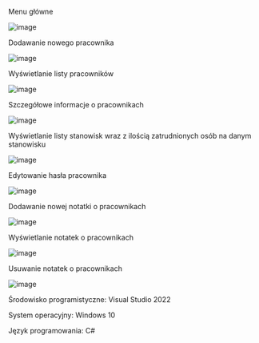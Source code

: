 Menu główne


![image](https://github.com/Kalemak2/Pracownicy/assets/152185330/668b81ca-e19c-42c3-8933-31db2ecdac59)


Dodawanie nowego pracownika


![image](https://github.com/Kalemak2/Pracownicy/assets/152185330/37382f8a-e0f4-4d3a-9945-9ba38be20cde)


Wyświetlanie listy pracowników


![image](https://github.com/Kalemak2/Pracownicy/assets/152185330/7716ee55-38d5-4182-8d9c-3a319f8cc84f)


Szczegółowe informacje o pracownikach


![image](https://github.com/Kalemak2/Pracownicy/assets/152185330/8f94e1b3-bb59-4e08-ba7a-c4220e2828f2)


Wyświetlanie listy stanowisk wraz z ilością zatrudnionych osób na danym stanowisku


![image](https://github.com/Kalemak2/Pracownicy/assets/152185330/30999fa5-4d39-486a-8443-a42752552476)


Edytowanie hasła pracownika


![image](https://github.com/Kalemak2/Pracownicy/assets/152185330/d0bafc49-bae8-433a-bc56-f671d366500c)


Dodawanie nowej notatki o pracownikach

![image](https://github.com/Kalemak2/Pracownicy/assets/152185330/b8eb2930-7b08-473a-8204-615d8182b686)


Wyświetlanie notatek o pracownikach


![image](https://github.com/Kalemak2/Pracownicy/assets/152185330/24fa0740-545a-4b1f-a5ca-8ad3fda7a3b3)


Usuwanie notatek o pracownikach


![image](https://github.com/Kalemak2/Pracownicy/assets/152185330/6dd315dd-fdcb-4714-b164-f2505bf79fec)


Środowisko programistyczne: Visual Studio 2022

System operacyjny: Windows 10

Język programowania: C#
